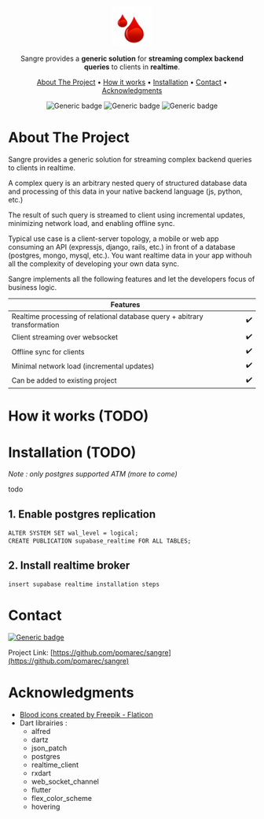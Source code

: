 
<div align="center">

<a href="https://github.com/pomarec/sangre">
  <img src="images/logo.png" alt="Logo" width="80" height="80">
</a>


Sangre provides a **generic solution** for **streaming complex backend queries** to clients in **realtime**.

[About The Project](#about-the-project) •
[How it works](#how-it-works) •
[Installation](#installation) •
[Contact](#contact) •
[Acknowledgments](#acknowledgments)


![Generic badge](https://img.shields.io/static/v1?label=Status&message=Alpha&color=orange&style=flat)
![Generic badge](https://img.shields.io/static/v1?label=Licence&message=GPLv3&color=green&style=flat)
![Generic badge](https://img.shields.io/static/v1?label=Contact&message=po@marec.me&color=blue&style=flat)


</div>

# About The Project

Sangre provides a generic solution for streaming complex backend queries to clients in realtime.

A complex query is an arbitrary nested query of structured database data and processing of this data in your native backend language (js, python, etc.)

The result of such query is streamed to client using incremental updates, minimizing network load, and enabling offline sync.

Typical use case is a client-server topology, a mobile or web app consuming an API (expressjs, django, rails, etc.) in front of a database (postgres, mongo, mysql, etc.). You want realtime data in your app withouh all the complexity of developing your own data sync.

Sangre implements all the following features and let the developers focus of business logic.

<div align="center">

| Features                           |  |
| -------------------------- | :----------------: |
| Realtime processing of relational database query + abitrary transformation           |         ✔️         |
| Client streaming over websocket           |         ✔️         |
| Offline sync for clients           |         ✔️         |
| Minimal network load (incremental updates)           |         ✔️         |
| Can be added to existing project           |         ✔️         |
</div>

# How it works (TODO)



# Installation (TODO)

*Note : only postgres supported ATM (more to come)*

todo

## 1. Enable postgres replication

```
ALTER SYSTEM SET wal_level = logical;
CREATE PUBLICATION supabase_realtime FOR ALL TABLES;
```

## 2. Install realtime broker

```
insert supabase realtime installation steps
```



# Contact

[![Generic badge](https://img.shields.io/static/v1?label=Contact&message=po@marec.me&color=blue&style=flat)](mailto:po@marec.me)

Project Link: [https://github.com/pomarec/sangre](https://github.com/pomarec/sangre)


# Acknowledgments

 - <a href="https://www.flaticon.com/free-icons/blood" title="blood icons">Blood icons created by Freepik - Flaticon</a>
 - Dart librairies :
   - alfred
   - dartz
   - json_patch
   - postgres
   - realtime_client
   - rxdart
   - web_socket_channel
   - flutter
   - flex_color_scheme
   - hovering
